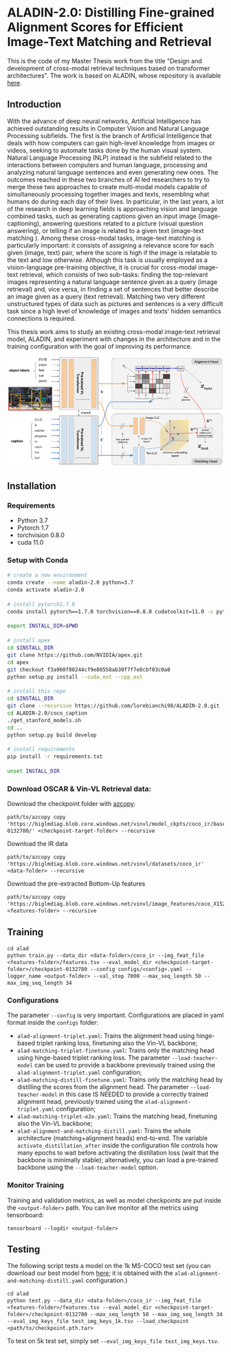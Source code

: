 # ALADIN-2.0: Distilling Fine-grained Alignment Scores for Efficient Image-Text Matching and Retrieval
This is the code of my Master Thesis work from the title "Design and development of cross-modal retrieval techniques based on transformer architectures". The work is based on ALADIN, whose repository is available [here](https://github.com/mesnico/ALADIN).
## Introduction
With the advance of deep neural networks, Artificial Intelligence has achieved outstanding results in Computer Vision and Natural Language Processing subfields. The first is the branch of Artificial Intelligence that deals with how computers can gain high-level knowledge from images or videos, seeking to automate tasks done by the human visual system. Natural Language Processing (NLP) instead is the subfield related to the interactions between computers and human language, processing and analyzing natural language sentences and even generating new ones. 
    The outcomes reached in these two branches of AI led researchers to try to merge these two approaches to create multi-modal models capable of simultaneously processing together images and texts, resembling what humans do during each day of their lives. In particular, in the last years, a lot of the research in deep learning fields is approaching vision and language combined tasks, such as generating captions given an input image (image-captioning), answering questions related to a picture (visual question answering), or telling if an image is related to a given text (image-text matching ).
    Among these cross-modal tasks, image-text matching is particularly important: it consists of assigning a relevance score for each given (image, text) pair, where the score is high if the image is relatable to the text and low otherwise. Although this task is usually employed as a vision-language pre-training objective, it is crucial for cross-modal image-text retrieval, which consists of two sub-tasks: finding the top-relevant images representing a natural language sentence given as a query (image retrieval) and, vice versa, in finding a set of sentences that better describe an image given as a query (text retrieval). Matching two very different unstructured types of data such as pictures and sentences is a very difficult task since a high level of knowledge of images and texts' hidden semantics connections is required.
    
This thesis work aims to study an existing cross-modal image-text retrieval model, ALADIN, and experiment with changes in the architecture and in the training configuration with the goal of improving its performance.

<p align="center">
<img alt="Architecture" src="teaser.png" width="800px">
</p>

## Installation
### Requirements
- Python 3.7
- Pytorch 1.7
- torchvision 0.8.0
- cuda 11.0

### Setup with Conda
```bash
# create a new environment
conda create --name aladin-2.0 python=3.7
conda activate aladin-2.0

# install pytorch1.7.0
conda install pytorch==1.7.0 torchvision==0.8.0 cudatoolkit=11.0 -c pytorch

export INSTALL_DIR=$PWD

# install apex
cd $INSTALL_DIR
git clone https://github.com/NVIDIA/apex.git 
cd apex
git checkout f3a960f80244cf9e80558ab30f7f7e8cbf03c0a0 
python setup.py install --cuda_ext --cpp_ext 

# install this repo
cd $INSTALL_DIR
git clone --recursive https://github.com/lorebianchi98/ALADIN-2.0.git
cd ALADIN-2.0/coco_caption
./get_stanford_models.sh
cd ..
python setup.py build develop

# install requirements
pip install -r requirements.txt

unset INSTALL_DIR
```

### Download OSCAR & Vin-VL Retrieval data:
Download the checkpoint folder with [azcopy](https://docs.microsoft.com/it-it/azure/storage/common/storage-use-azcopy-v10):
```
path/to/azcopy copy 'https://biglmdiag.blob.core.windows.net/vinvl/model_ckpts/coco_ir/base/checkpoint-0132780/' <checkpoint-target-folder> --recursive
```

Download the IR data
```
path/to/azcopy copy 'https://biglmdiag.blob.core.windows.net/vinvl/datasets/coco_ir' <data-folder> --recursive
```

Download the pre-extracted Bottom-Up features 
```
path/to/azcopy copy 'https://biglmdiag.blob.core.windows.net/vinvl/image_features/coco_X152C4_frcnnbig2_exp168model_0060000model.roi_heads.nm_filter_2_model.roi_heads.score_thresh_0.2/model_0060000/' <features-folder> --recursive
```

## Training
``` 
cd alad 
python train.py --data_dir <data-folder>/coco_ir --img_feat_file <features-folder>/features.tsv --eval_model_dir <checkpoint-target-folder>/checkpoint-0132780 --config configs/<config>.yaml --logger_name <output-folder> --val_step 7000 --max_seq_length 50 --max_img_seq_length 34
```

### Configurations
The parameter `--config` is very important. Configurations are placed in yaml format inside the `configs` folder:
- `alad-alignment-triplet.yaml`: Trains the alignment head using hinge-based triplet ranking loss, finetuning also the Vin-VL backbone;
- `alad-matching-triplet-finetune.yaml`: Trains only the matching head using hinge-based triplet ranking loss. The parameter `--load-teacher-model` can be used to provide a backbone previously trained using the `alad-alignment-triplet.yaml` configuration;
- `alad-matching-distill-finetune.yaml`: Trains only the matching head by distilling the scores from the alignment head. The parameter `--load-teacher-model` in this case IS NEEDED to provide a correctly trained alignment head, previously trained using the `alad-alignment-triplet.yaml` configuration;
- `alad-matching-triplet-e2e.yaml`: Trains the matching head, finetuning also the Vin-VL backbone;
- `alad-alignment-and-matching-distill.yaml`: Trains the whole architecture (matching+alignment heads) end-to-end. The variable `activate_distillation_after` inside the configuration file controls how many epochs to wait before activating the distillation loss (wait that the backbone is minimally stable); alternatively, you can load a pre-trained backbone using the `--load-teacher-model` option.

### Monitor Training
Training and validation metrics, as well as model checkpoints are put inside the `<output-folder>` path.
You can live monitor all the metrics using tensorboard:
``` 
tensorboard --logdir <output-folder>
```

## Testing
The following script tests a model on the 1k MS-COCO test set (you can download our best model from [here](https://drive.google.com/drive/folders/112fBqzpeQPnb9hk-HJ8vjkNRicXq1-gX?usp=sharing); it is obtained with the `alad-alignment-and-matching-distill.yaml` configuration.)
```
cd alad
python test.py --data_dir <data-folder>/coco_ir --img_feat_file <features-folder>/features.tsv --eval_model_dir <checkpoint-target-folder>/checkpoint-0132780 --max_seq_length 50 --max_img_seq_length 34 --eval_img_keys_file test_img_keys_1k.tsv --load_checkpoint <path/to/checkpoint.pth.tar>
```
To test on 5k test set, simply set `--eval_img_keys_file test_img_keys.tsv`.

[//]: # (## Citation)

[//]: # (If you found our work useful for your research, please cite our paper:)

[//]: # ()
[//]: # (TODO)
